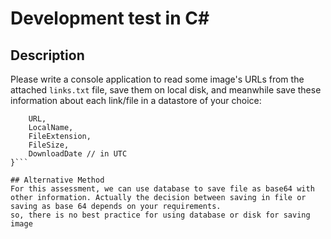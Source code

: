 # Development test in C#

## Description

Please write a console application to read some image's URLs from the attached `links.txt` file, 
save them on local disk, and meanwhile save these information about each link/file in a datastore of your choice:
```{
    URL,
    LocalName,
    FileExtension,
    FileSize,
    DownloadDate // in UTC
}```

## Alternative Method
For this assessment, we can use database to save file as base64 with other information. Actually the decision between saving in file or saving as base 64 depends on your requirements.
so, there is no best practice for using database or disk for saving image